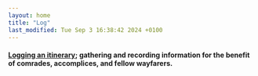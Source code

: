 ```yaml
---  
layout: home
title: "Log"
last_modified: Tue Sep 3 16:38:42 2024 +0100
---
```


#### <a href="{% link _posts/2023-04-20-binnacle.md %}">Logging an itinerary</a>; gathering and recording information for the benefit of comrades, accomplices, and fellow wayfarers.